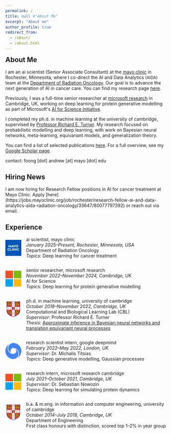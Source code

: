 ```yaml
---
permalink: /
title: null #"About Me"
excerpt: "About me"
author_profile: true
redirect_from:
  - /about/
  - /about.html
---
```


<style>
  .page__title {
    display: none;
  }
</style>

<h2 style = "margin-top: 0em;">About Me</h2>

I am an
<span class="small-caps">ai scientist</span>
(Senior Associate Consultant) at the <a href="https://www.mayoclinic.org" class="small-caps">mayo clinic</a> in Rochester, Minnesota, where I co-direct the AI and Data Analytics <span style="font-size: 90%;"> (AIDA)</span> team at the [Department of Radiation Oncology](https://www.mayoclinic.org/departments-centers/radiation-oncology/home/orc-20188588).
Our goal is to advance the next generation of AI in cancer care.
You can find my research page [here](https://www.mayo.edu/research/faculty/foong-andrew-ph-d/bio-20583559).

Previously, I was a full-time 
<span class="small-caps">senior researcher</span>
at
<a href= "https://www.microsoft.com/en-us/research/lab/microsoft-research-cambridge/" class="small-caps">microsoft research</a> in Cambridge, UK, working on deep learning for protein generative modelling as part of Microsoft's [AI for Science initiative](https://www.microsoft.com/en-us/research/lab/microsoft-research-ai4science/).


I completed my 
<span class="small-caps">ph.d. in machine learning</span>
at the
<span class="small-caps"> university of cambridge</span>, supervised by [Professor Richard E. Turner](https://rich-turner-group.github.io). My research focused on probabilistic modelling and deep learning, with work on Bayesian neural networks, meta-learning, equivariant models, and generalization theory.

You can find a list of selected publications [here](./publications.md). For a full overview, see my [Google Scholar page](https://scholar.google.com/citations?user=2UOjgIUAAAAJ&hl=en).

<span class="small-caps"> contact</span>:<span class="email"> foong [dot] andrew [at] mayo [dot] edu</span>


<h2>Hiring News</h2>
I am now hiring for Research Fellow positions in AI for cancer treatment at Mayo Clinic. Apply [here](https://jobs.mayoclinic.org/job/rochester/research-fellow-ai-and-data-analytics-aida-radiation-oncology/33647/80077797392) or reach out via email.

<h2>Experience</h2>

<div style="display: flex; align-items: flex-start; margin-bottom: 1em;">
  <img src="../assets/mayo_clinic_logo.jpeg" alt="Mayo Clinic logo"
       style="width: 50px; height: 50px; margin-right: 15px; flex-shrink: 0; vertical-align: top; margin-top: 10px;" />
  <div style="margin-top: 0;">
    <p style="margin-top: 0;">
      <span class="small-caps">ai scientist, mayo clinic</span><br/>
      <em>January 2025–Present, Rochester, Minnesota, USA</em><br/>
      Department of Radiation Oncology<br/>
      <em>Topics</em>: Deep learning for cancer treatment
    </p>
  </div>
</div>

<div style="display: flex; align-items: flex-start; margin-bottom: 1em;">
  <img src="../assets/msr.jpeg" alt="Microsoft logo"
       style="width: 50px; height: 50px; margin-right: 15px; flex-shrink: 0; vertical-align: top; margin-top: 10px;" />
  <div style="margin-top: 0;">
    <p style="margin-top: 0;">
      <span class="small-caps">senior researcher, microsoft research</span><br/>
      <em>November 2022–November 2024, Cambridge, UK</em><br/>
      AI for Science<br/>
      <em>Topics</em>: Deep learning for protein generative modelling
    </p>
  </div>
</div>

<div style="display: flex; align-items: flex-start; margin-bottom: 1em;">
  <img src="../assets/camlogo.png" alt="University of Cambridge logo"
       style="width: 50px; height: 50px; margin-right: 15px; flex-shrink: 0; vertical-align: top; margin-top: 10px;" />
  <div style="margin-top: 0;">
    <p style="margin-top: 0;">
      <span class="small-caps">ph.d. in machine learning, university of cambridge</span><br/>
      <em>October 2018–November 2022, Cambridge, UK</em><br/>
      Computational and Biological Learning Lab (CBL)<br/>
      <em>Supervisor</em>: Professor Richard E. Turner<br/>
     <em>Thesis</em>: <a href="https://www.repository.cam.ac.uk/items/bb696578-0b93-44da-82e9-4896a1ab9266">Approximate inference in Bayesian neural networks and translation equivariant neural processes</a>
    </p>
  </div>
</div>

<div style="display: flex; align-items: flex-start; margin-bottom: 1em;">
  <img src="../assets/deepmind.png" alt="DeepMind logo"
       style="width: 50px; height: 50px; margin-right: 15px; flex-shrink: 0; vertical-align: top; margin-top: 10px;" />
  <div style="margin-top: 0;">
    <p style="margin-top: 0;">
      <span class="small-caps">research scientist intern, google deepmind</span><br/>
      <em>February 2022–May 2022, London, UK</em><br/>
      <em>Supervisor</em>: Dr. Michalis Titsias<br/>
      <em>Topics</em>: Deep generative modelling, Gaussian processes
    </p>
  </div>
</div>

<div style="display: flex; align-items: flex-start; margin-bottom: 1em;">
  <img src="../assets/msr.jpeg" alt="Microsoft logo"
       style="width: 50px; height: 50px; margin-right: 15px; flex-shrink: 0; vertical-align: top; margin-top: 10px;" />
  <div style="margin-top: 0;">
    <p style="margin-top: 0;">
      <span class="small-caps">research intern, microsoft research cambridge</span><br/>
      <em>July 2021–October 2021, Cambridge, UK</em><br/>
      <em>Supervisor</em>: Dr. Sebastian Nowozin<br/>
      <em>Topics</em>: Deep learning for simulating protein dynamics
    </p>
  </div>
</div>

<div style="display: flex; align-items: flex-start; margin-bottom: 1em;">
  <img src="../assets/camlogo.png" alt="University of Cambridge logo"
       style="width: 50px; height: 50px; margin-right: 15px; flex-shrink: 0; vertical-align: top; margin-top: 10px;" />
  <div style="margin-top: 0;">
    <p style="margin-top: 0;">
      <span class="small-caps">b.a. & m.eng. in information and computer engineering, university of cambridge</span><br/>
      <em>October 2014–July 2018, Cambridge, UK</em><br/>
      Department of Engineering<br/>
      First class honours with distinction, scored top 1–2% in year group
    </p>
  </div>
</div>
